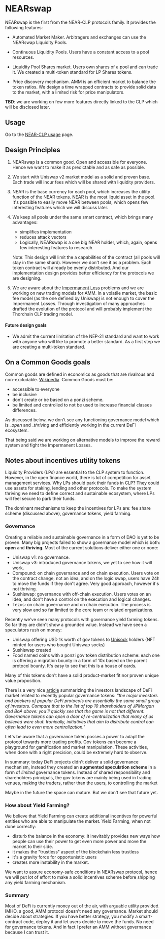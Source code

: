 # NEARswap

NEARswap is the first from the NEAR-CLP protocols family. It provides the following features:

* Automated Market Maker. Arbitragers and exchanges can use the NEARswap Liquidity Pools.
* Continuous Liquidity Pools. Users have a constant access to a pool resources.
* Liquidity Pool Shares market. Users own shares of a pool and can trade it.
  We created a multi-token standard for LP Shares tokens.

* Price discovery mechanism. AMM is an efficient market to balance the token ratios. We design a time wrapped contracts to provide solid data to the market, with a limited risk for price manipulators.

**TBD**: we are working on few more features directly linked to the CLP which will be disclosed later.


## Usage

Go to the [NEAR-CLP usage](/docs/nearclp-usage.md) page.


## Design Principles

1. NEARswap is a common good. Open and accessible for everyone. Hence we want to make it as predictable and as safe as possible.
1. We start with Uniswap v2 market model as a solid and proven base. Each trade will incur fees which will be shared with liquidity providers.
1. NEAR is the base currency for each pool, which increases the utility function of the NEAR tokens.
   NEAR is the most liquid asset in the pool. It's possible to easily move NEAR between pools, which opens few interesting features which we will discuss later.

1. We keep all pools under the same smart contract, which brings many advantages:
   * simplifies implementation
   * reduces attack vectors
   * Logically, NEARswap is a one big NEAR holder, which, again, opens few interesting features to research.

   Note: This design will limit the a capabilities of the contract (all pools will stay in the same shard). However we don't see it as a problem. Each token contract will already be evenly distributed. And our implementation design provides better efficiency for the protocols we are designing.

1. We are aware about the [Impermanent Loss](https://medium.com/@pintail/uniswap-a-good-deal-for-liquidity-providers-104c0b6816f2) problems and we are working on new trading models for AMM. In a volatile market, the basic fee model (as the one defined by Uniswap) is not enough to cover the Impermanent Losses. Through investigation of many approaches drafted the evolution of the protocol and will probably implement the Thorchain CLP trading model.


#### Future design goals

+ We admit the current limitation of the NEP-21 standard and want to work with anyone who will like to promote a better standard. As a first step we are creating a multi-token standard.




## On a Common Goods goals

Common goods are defined in economics as goods that are rivalrous and non-excludable. [Wikipedia](https://en.wikipedia.org/wiki/Common_good_(economics)).
Common Goods must be:
+ accessible to everyone
+ be inclusive
+ don't create or be based on a ponzi scheme.
+ be limited and controlled to not be used to increase financial classes differences.

As discussed below, we don't see any functioning governance model which is __open_ and __thriving_  and efficiently working in the current DeFi ecosystem.

That being said we are working on alternative models to improve the reward system and fight the Impermanent Losses.

## Notes about incentives utility tokens


Liquidity Providers (LPs) are essential to the CLP system to function. However, in the open finance world, there is lot of competition for asset management services. Why LPs should park their funds in CLP? They could use assets for staking, lending and other protocols. To make the system thriving we need to define correct and sustainable ecosystem, where LPs will feel secure to park their funds.

The dominant mechanisms to keep the incentives for LPs are: fee share scheme (discussed above), governance tokens, yield farming.


### Governance


Creating a reliable and sustainable governance in a form of DAO is yet to be proven. Many big projects failed to show a governance model which is both: **open** and **thriving**. Most of the current solutions deliver either one or none:

+ Uniswap v1: no governance.
+ Uniswap v3: introduced governance tokens, we yet to see how it will work.
+ Compound: on chain governance and on chain execution. Users vote on the contract change, not an idea, and on the logic swap, users have 24h to move the funds if they don't agree. Very good approach, however it's not thriving.
+ Sushiswap: governance with off-chain execution. Users votes on an idea, and don't have a control on the execution and logical changes.
+ Tezos: on chain governance and on chain execution. The process is very slow and so far limited to the core team or related organizations.

Recently we've seen many protocols with governance yield farming tokens. So far they are didn't show a grounded value. Instead we have seen a speculators rush on money:

+ Uniswap offering USD 1k worth of gov tokens to [Unisock](https://unisocks.exchange/) holders (NFT minted for users who bought Uniswap socks)
+ Sushiswap created
+ Food named coins with a ponzi gov token distribution scheme: each one is offering a migration bounty in a form of 10x based on the parent protocol bounty. It's easy to see that this is a house of cards.

Many of this tokens don't have a solid product-market fit nor proven unique value proposition.

There is a very nice [article](https://www.tokendaily.co/newsletter/21371e5354) summarizing the investors landscape of DeFi market related to recently popular governance tokens:
*"the major investors and backers of popular DeFi protocols are essentially the same small group of investors. Compare that to the list of top 10 shareholders of JPMorgan and BoA above: you’ll quickly see that the game is not that different. Governance tokens can open a door of re-centralization that many of us believed were shut. Ironically, initiatives that aim to distribute control can often lead to even more centralization."*

Let's be aware that a governance token posses a power to adapt the protocol towards more trading profits. Gov tokens can become a playground for gamification and market manipulation. These activities, when done with a right precision, could be extremely hard to observe.

In summary: today DeFi projects didn't deliver a solid governance mechanism, instead they created an **augmented speculation scheme** in a form of _limited_ governance tokens. Instead of shared responsibility and shareholders principals, the gov tokens are mainly being used in trading venues, making the traders, rather than the users, to controlling the market

Maybe in the future the space can mature. But we don't see that future yet.


### How about Yield Farming?

We believe that Yield Farming can create additional incentives for powerful entities who are able to manipulate the market. Yield Farming, when not done correctly:

- disturb the balance in the economy: it inevitably provides new ways how people can use their power to get even more power and move the market to their side.
- it makes the "trustless" aspect of the blockchain less trustless
- it's a gravity force for opportunistic users
- creates more instability in the market.


We want to assure economy-safe conditions in NEARswap protocol, hence we will put lot of effort to make a solid incentives scheme before shipping any yield farming mechanism.

### Summary

Most of DeFi is currently money out of the air, with arguable utility provided. IMHO, a good, AMM protocol doesn't need any governance. Market should decide about strategies. If you have better strategy, you modify a smart-contract code, deploy it and let users decide to move the funds. No need for governance tokens. And in fact I prefer an AMM without governance because I can trust it.
